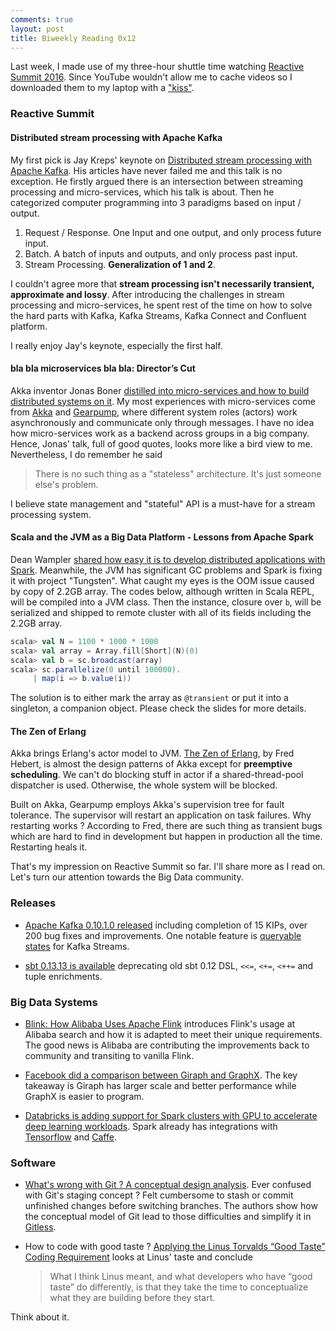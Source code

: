 ```yaml
---
comments: true
layout: post
title: Biweekly Reading 0x12
---
```



Last week, I made use of my three-hour shuttle time watching [Reactive Summit 2016](https://www.youtube.com/channel/UChUrUs_xAW2YiSV7iBWkzhw). Since YouTube wouldn't allow me to cache videos so I downloaded them to my laptop with a ["kiss"](https://www.kissyoutube.com/watch?v=DRK7WYNh6AA). 

### Reactive Summit

#### Distributed stream processing with Apache Kafka

My first pick is Jay Kreps' keynote on [Distributed stream processing with Apache Kafka](https://reactivesummit2016.sched.org/event/8B6K/distributed-stream-processing-with-apache-kafka). His articles have never failed me and this talk is no exception. He firstly argued there is an intersection between streaming processing and micro-services, which his talk is about. Then he categorized computer programming into 3 paradigms based on input / output.

  1. Request / Response. One Input and one output, and only process future input.
  2. Batch. A batch of inputs and outputs, and only process past input.
  3. Stream Processing. **Generalization of 1 and 2**. 

I couldn't agree more that **stream processing isn't necessarily transient, approximate and lossy**. After introducing the challenges in stream processing and micro-services, he spent rest of the time on how to solve the hard parts with Kafka, Kafka Streams, Kafka Connect and Confluent platform. 

I really enjoy Jay's keynote, especially the first half. 

#### bla bla microservices bla bla: Director’s Cut

Akka inventor Jonas Boner [distilled into micro-services and how to build distributed systems on it](https://reactivesummit2016.sched.org/event/7geD/bla-bla-microservices-bla-bla-directors-cut). My most experiences with micro-services come from [Akka](http://akka.io/) and [Gearpump](http://gearpump.apache.org), where different system roles (actors) work asynchronously and communicate only through messages. I have no idea how micro-services work as a backend across groups in a big company. Hence, Jonas' talk, full of good quotes, looks more like a bird view to me. Nevertheless, I do remember he said 

> There is no such thing as a "stateless" architecture. It's just someone else's problem.

I believe state management and "stateful" API is a must-have for a stream processing system. 

#### Scala and the JVM as a Big Data Platform - Lessons from Apache Spark

Dean Wampler [shared how easy it is to develop distributed applications with Spark](https://reactivesummit2016.sched.org/event/7emh/scala-and-the-jvm-as-a-big-data-platform-lessons-from-apache-spark). Meanwhile, the JVM has significant GC problems and Spark is fixing it with project "Tungsten". What caught my eyes is the OOM issue caused by copy of 2.2GB array. The codes below, although written in Scala REPL, will be compiled into a JVM class. Then the instance, closure over `b`,  will be serialized and shipped to remote cluster with all of its fields including the 2.2GB array.

```scala
scala> val N = 1100 * 1000 * 1000
scala> val array = Array.fill[Short](N)(0)
scala> val b = sc.broadcast(array)
scala> sc.parallelize(0 until 100000).
     | map(i => b.value(i))
```

The solution is to either mark the array as `@transient` or put it into a singleton, a companion object. Please check the slides for more details.

#### The Zen of Erlang

Akka brings Erlang's actor model to JVM. [The Zen of Erlang](https://reactivesummit2016.sched.org/event/7emY/the-zen-of-erlang), by Fred Hebert, is almost the design patterns of Akka except for **preemptive scheduling**. We can't do blocking stuff in actor if a shared-thread-pool dispatcher is used. Otherwise, the whole system will be blocked. 

Built on Akka, Gearpump employs Akka's supervision tree for fault tolerance. The supervisor will restart an application on task failures. Why restarting works ? According to Fred, there are such thing as transient bugs which are hard to find in development but happen in production all the time. Restarting heals it.

That's my impression on Reactive Summit so far. I'll share more as I read on. Let's turn our attention towards the Big Data community. 

### Releases

* [Apache Kafka 0.10.1.0 released](http://www.confluent.io/blog/announcing-apache-kafka-0-10-1-0/) including completion of 15 KIPs, over 200 bug fixes and improvements. One notable feature is [queryable states](https://cwiki.apache.org/confluence/display/KAFKA/KIP-67%3A+Queryable+state+for+Kafka+Streams) for Kafka Streams.

* [sbt 0.13.13 is available](http://notes.implicit.ly/post/152428448989/sbt-013-01313) deprecating old sbt 0.12 DSL, `<<=`, `<+=`, `<++=` and tuple enrichments.

### Big Data Systems

* [Blink: How Alibaba Uses Apache Flink](http://data-artisans.com/blink-flink-alibaba-search/) introduces Flink's usage at Alibaba search and how it is adapted to meet their unique requirements. The good news is Alibaba are contributing the improvements back to community and transiting to vanilla Flink.

* [Facebook did a comparison between Giraph and GraphX](https://code.facebook.com/posts/319004238457019/a-comparison-of-state-of-the-art-graph-processing-systems/). The key takeaway is Giraph has larger scale and better performance while GraphX is easier to program. 

* [Databricks is adding support for Spark clusters with GPU to accelerate deep learning workloads](https://databricks.com/blog/2016/10/27/gpu-acceleration-in-databricks.html). Spark already has integrations with [Tensorflow](https://github.com/databricks/tensorframes) and [Caffe](http://caffe.berkeleyvision.org/). 

### Software 

* [What's wrong with Git ? A conceptual design analysis](https://blog.acolyer.org/2016/10/24/whats-wrong-with-git-a-conceptual-design-analysis/). Ever confused with Git's staging concept ? Felt cumbersome to stash or commit unfinished changes before switching branches. The authors show how the conceptual model of Git lead to those difficulties and simplify it in [Gitless](http://gitless.com/).

* How to code with good taste ? [Applying the Linus Torvalds “Good Taste” Coding Requirement](https://medium.com/@bartobri/applying-the-linus-tarvolds-good-taste-coding-requirement-99749f37684a#.leqrzi260) looks at Linus' taste and conclude

	> What I think Linus meant, and what developers who have “good taste” do differently, is that they take the time to conceptualize what they are building before they start.
	
Think about it. 







